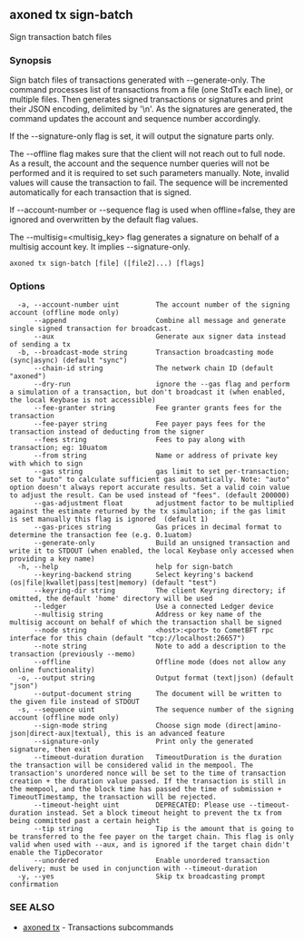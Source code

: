 ## axoned tx sign-batch

Sign transaction batch files

### Synopsis

Sign batch files of transactions generated with --generate-only.
The command processes list of transactions from a file (one StdTx each line), or multiple files.
Then generates signed transactions or signatures and print their JSON encoding, delimited by '\n'.
As the signatures are generated, the command updates the account and sequence number accordingly.

If the --signature-only flag is set, it will output the signature parts only.

The --offline flag makes sure that the client will not reach out to full node.
As a result, the account and the sequence number queries will not be performed and
it is required to set such parameters manually. Note, invalid values will cause
the transaction to fail. The sequence will be incremented automatically for each
transaction that is signed.

If --account-number or --sequence flag is used when offline=false, they are ignored and
overwritten by the default flag values.

The --multisig=&lt;multisig_key&gt; flag generates a signature on behalf of a multisig
account key. It implies --signature-only.

```
axoned tx sign-batch [file] ([file2]...) [flags]
```

### Options

```
  -a, --account-number uint         The account number of the signing account (offline mode only)
      --append                      Combine all message and generate single signed transaction for broadcast.
      --aux                         Generate aux signer data instead of sending a tx
  -b, --broadcast-mode string       Transaction broadcasting mode (sync|async) (default "sync")
      --chain-id string             The network chain ID (default "axoned")
      --dry-run                     ignore the --gas flag and perform a simulation of a transaction, but don't broadcast it (when enabled, the local Keybase is not accessible)
      --fee-granter string          Fee granter grants fees for the transaction
      --fee-payer string            Fee payer pays fees for the transaction instead of deducting from the signer
      --fees string                 Fees to pay along with transaction; eg: 10uatom
      --from string                 Name or address of private key with which to sign
      --gas string                  gas limit to set per-transaction; set to "auto" to calculate sufficient gas automatically. Note: "auto" option doesn't always report accurate results. Set a valid coin value to adjust the result. Can be used instead of "fees". (default 200000)
      --gas-adjustment float        adjustment factor to be multiplied against the estimate returned by the tx simulation; if the gas limit is set manually this flag is ignored  (default 1)
      --gas-prices string           Gas prices in decimal format to determine the transaction fee (e.g. 0.1uatom)
      --generate-only               Build an unsigned transaction and write it to STDOUT (when enabled, the local Keybase only accessed when providing a key name)
  -h, --help                        help for sign-batch
      --keyring-backend string      Select keyring's backend (os|file|kwallet|pass|test|memory) (default "test")
      --keyring-dir string          The client Keyring directory; if omitted, the default 'home' directory will be used
      --ledger                      Use a connected Ledger device
      --multisig string             Address or key name of the multisig account on behalf of which the transaction shall be signed
      --node string                 <host>:<port> to CometBFT rpc interface for this chain (default "tcp://localhost:26657")
      --note string                 Note to add a description to the transaction (previously --memo)
      --offline                     Offline mode (does not allow any online functionality)
  -o, --output string               Output format (text|json) (default "json")
      --output-document string      The document will be written to the given file instead of STDOUT
  -s, --sequence uint               The sequence number of the signing account (offline mode only)
      --sign-mode string            Choose sign mode (direct|amino-json|direct-aux|textual), this is an advanced feature
      --signature-only              Print only the generated signature, then exit
      --timeout-duration duration   TimeoutDuration is the duration the transaction will be considered valid in the mempool. The transaction's unordered nonce will be set to the time of transaction creation + the duration value passed. If the transaction is still in the mempool, and the block time has passed the time of submission + TimeoutTimestamp, the transaction will be rejected.
      --timeout-height uint         DEPRECATED: Please use --timeout-duration instead. Set a block timeout height to prevent the tx from being committed past a certain height
      --tip string                  Tip is the amount that is going to be transferred to the fee payer on the target chain. This flag is only valid when used with --aux, and is ignored if the target chain didn't enable the TipDecorator
      --unordered                   Enable unordered transaction delivery; must be used in conjunction with --timeout-duration
  -y, --yes                         Skip tx broadcasting prompt confirmation
```

### SEE ALSO

* [axoned tx](axoned_tx.md)	 - Transactions subcommands
